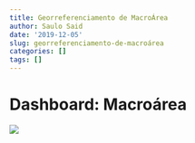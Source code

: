 ```yaml
---
title: Georreferenciamento de MacroÁrea
author: Saulo Said
date: '2019-12-05'
slug: georreferenciamento-de-macroárea
categories: []
tags: []
---
```

# Dashboard: Macroárea

<div class="tableauPlaceholder" id="viz1575573888598" style="position: relative">

<noscript>[![ ](https://public.tableau.com/static/images/Ma/Macrorea/GeorreferenciamentodeMacrorea/1_rss.png)](#)</noscript>

<object class="tableauViz" style="display:none;"><param name="host_url" value="https%3A%2F%2Fpublic.tableau.com%2F"> <param name="embed_code_version" value="3"> <param name="site_root" value=""><param name="name" value="Macrorea/GeorreferenciamentodeMacrorea"><param name="tabs" value="no"><param name="toolbar" value="yes"><param name="static_image" value="https://public.tableau.com/static/images/Ma/Macrorea/GeorreferenciamentodeMacrorea/1.png"> <param name="animate_transition" value="yes"><param name="display_static_image" value="yes"><param name="display_spinner" value="yes"><param name="display_overlay" value="yes"><param name="display_count" value="yes"><param name="filter" value="publish=yes"></object></div>

<script type="text/javascript">var divElement = document.getElementById('viz1575573888598'); var vizElement = divElement.getElementsByTagName('object')[0]; vizElement.style.width='1300px';vizElement.style.height='1027px'; var scriptElement = document.createElement('script'); scriptElement.src = 'https://public.tableau.com/javascripts/api/viz_v1.js'; vizElement.parentNode.insertBefore(scriptElement, vizElement);</script>